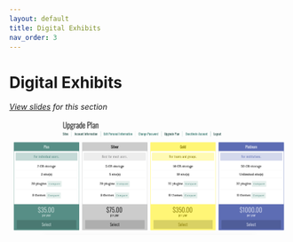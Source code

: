 ```yaml
---
layout: default
title: Digital Exhibits
nav_order: 3
---
```

# Digital Exhibits

<em><a href="../slides/introduction.html" target="_blank">View slides</a> for this section</em>

<img src="images/Upgrade-plan.png" alt="Upgrade plan" width="800" height="auto">
